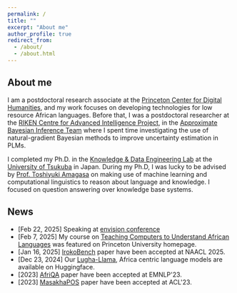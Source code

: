 ```yaml
---
permalink: /
title: ""
excerpt: "About me"
author_profile: true
redirect_from: 
  - /about/
  - /about.html
---
```


## About me
I am a postdoctoral research associate at the [Princeton Center for Digital Humanities](https://cdh.princeton.edu), and my work focuses on developing technologies for low resource African languages. 
Before that, I was a postdoctoral researcher at the [RIKEN Centre for Advanced Intelligence Project](https://aip.riken.jp/), in the [Approximate Bayesian Inference Team](https://team-approx-bayes.github.io/)
where I spent time investigating the use of natural-gradient Bayesian methods to improve uncertainty estimation in PLMs.

I completed my Ph.D. in the [Knowledge & Data Engineering Lab](http://www.kde.cs.tsukuba.ac.jp/index_en.html) at the [University of Tsukuba](https://www.sie.tsukuba.ac.jp/eng/) in Japan.
During my Ph.D, I was lucky to be advised by [Prof. Toshiyuki Amagasa](http://www.kde.cs.tsukuba.ac.jp/~amagasa/home/?IndexE) on making use of machine learning and computational linguistics to reason about language and knowledge. I focused on question answering over knowledge base systems.

              

## News
- [Feb 22, 2025] Speaking at [envision conference](https://www.envisionprinceton.com/#page1)
- [Feb 7, 2025] My course on [Teaching Computers to Understand African Languages](https://www.princeton.edu/news/2025/02/07/millions-african-continent-cant-fully-benefit-ai-revolution-princeton-course-aims) was featured on Princeton University homepage.
- [Jan 16, 2025] [IrokoBench](https://arxiv.org/abs/2406.03368) paper have been accepted at NAACL 2025. 
- [Dec 23, 2024] Our [Lugha-Llama](https://huggingface.co/Lugha-Llama), Africa centric language models are available on Huggingface.
- [2023] [AfriQA](https://arxiv.org/abs/2305.06897) paper have been accepted at EMNLP'23. 
- [2023] [MasakhaPOS](https://arxiv.org/abs/2305.13989) paper have been accepted at ACL'23.